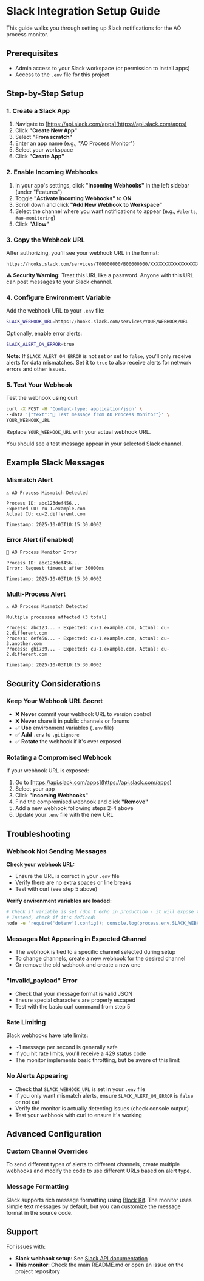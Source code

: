 # Slack Integration Setup Guide

This guide walks you through setting up Slack notifications for the AO process monitor.

## Prerequisites

- Admin access to your Slack workspace (or permission to install apps)
- Access to the `.env` file for this project

## Step-by-Step Setup

### 1. Create a Slack App

1. Navigate to [https://api.slack.com/apps](https://api.slack.com/apps)
2. Click **"Create New App"**
3. Select **"From scratch"**
4. Enter an app name (e.g., "AO Process Monitor")
5. Select your workspace
6. Click **"Create App"**

### 2. Enable Incoming Webhooks

1. In your app's settings, click **"Incoming Webhooks"** in the left sidebar (under "Features")
2. Toggle **"Activate Incoming Webhooks"** to **ON**
3. Scroll down and click **"Add New Webhook to Workspace"**
4. Select the channel where you want notifications to appear (e.g., `#alerts`, `#ao-monitoring`)
5. Click **"Allow"**

### 3. Copy the Webhook URL

After authorizing, you'll see your webhook URL in the format:
```
https://hooks.slack.com/services/T00000000/B00000000/XXXXXXXXXXXXXXXXXXXX
```

**⚠️ Security Warning:** Treat this URL like a password. Anyone with this URL can post messages to your Slack channel.

### 4. Configure Environment Variable

Add the webhook URL to your `.env` file:

```bash
SLACK_WEBHOOK_URL=https://hooks.slack.com/services/YOUR/WEBHOOK/URL
```

Optionally, enable error alerts:
```bash
SLACK_ALERT_ON_ERROR=true
```

**Note:** If `SLACK_ALERT_ON_ERROR` is not set or set to `false`, you'll only receive alerts for data mismatches. Set it to `true` to also receive alerts for network errors and other issues.

### 5. Test Your Webhook

Test the webhook using curl:

```bash
curl -X POST -H 'Content-type: application/json' \
--data '{"text":"🧪 Test message from AO Process Monitor"}' \
YOUR_WEBHOOK_URL
```

Replace `YOUR_WEBHOOK_URL` with your actual webhook URL.

You should see a test message appear in your selected Slack channel.

## Example Slack Messages

### Mismatch Alert
```
⚠️ AO Process Mismatch Detected

Process ID: abc123def456...
Expected CU: cu-1.example.com
Actual CU: cu-2.different.com

Timestamp: 2025-10-03T10:15:30.000Z
```

### Error Alert (if enabled)
```
🚨 AO Process Monitor Error

Process ID: abc123def456...
Error: Request timeout after 30000ms

Timestamp: 2025-10-03T10:15:30.000Z
```

### Multi-Process Alert
```
⚠️ AO Process Mismatch Detected

Multiple processes affected (3 total)

Process: abc123... - Expected: cu-1.example.com, Actual: cu-2.different.com
Process: def456... - Expected: cu-1.example.com, Actual: cu-3.another.com
Process: ghi789... - Expected: cu-1.example.com, Actual: cu-2.different.com

Timestamp: 2025-10-03T10:15:30.000Z
```

## Security Considerations

### Keep Your Webhook URL Secret

- ❌ **Never** commit your webhook URL to version control
- ❌ **Never** share it in public channels or forums
- ✅ **Use** environment variables (`.env` file)
- ✅ **Add** `.env` to `.gitignore`
- ✅ **Rotate** the webhook if it's ever exposed

### Rotating a Compromised Webhook

If your webhook URL is exposed:

1. Go to [https://api.slack.com/apps](https://api.slack.com/apps)
2. Select your app
3. Click **"Incoming Webhooks"**
4. Find the compromised webhook and click **"Remove"**
5. Add a new webhook following steps 2-4 above
6. Update your `.env` file with the new URL

## Troubleshooting

### Webhook Not Sending Messages

**Check your webhook URL:**
- Ensure the URL is correct in your `.env` file
- Verify there are no extra spaces or line breaks
- Test with curl (see step 5 above)

**Verify environment variables are loaded:**
```bash
# Check if variable is set (don't echo in production - it will expose the URL)
# Instead, check if it's defined:
node -e "require('dotenv').config(); console.log(process.env.SLACK_WEBHOOK_URL ? 'Set' : 'Not set')"
```

### Messages Not Appearing in Expected Channel

- The webhook is tied to a specific channel selected during setup
- To change channels, create a new webhook for the desired channel
- Or remove the old webhook and create a new one

### "invalid_payload" Error

- Check that your message format is valid JSON
- Ensure special characters are properly escaped
- Test with the basic curl command from step 5

### Rate Limiting

Slack webhooks have rate limits:
- ~1 message per second is generally safe
- If you hit rate limits, you'll receive a 429 status code
- The monitor implements basic throttling, but be aware of this limit

### No Alerts Appearing

- Check that `SLACK_WEBHOOK_URL` is set in your `.env` file
- If you only want mismatch alerts, ensure `SLACK_ALERT_ON_ERROR` is `false` or not set
- Verify the monitor is actually detecting issues (check console output)
- Test your webhook with curl to ensure it's working

## Advanced Configuration

### Custom Channel Overrides

To send different types of alerts to different channels, create multiple webhooks and modify the code to use different URLs based on alert type.

### Message Formatting

Slack supports rich message formatting using [Block Kit](https://api.slack.com/block-kit). The monitor uses simple text messages by default, but you can customize the message format in the source code.

## Support

For issues with:
- **Slack webhook setup**: See [Slack API documentation](https://api.slack.com/messaging/webhooks)
- **This monitor**: Check the main README.md or open an issue on the project repository
